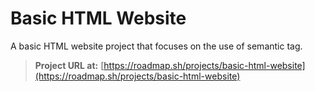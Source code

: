 # Basic HTML Website

A basic HTML website project that focuses on the use of semantic tag.
> **Project URL at:** [https://roadmap.sh/projects/basic-html-website](https://roadmap.sh/projects/basic-html-website)